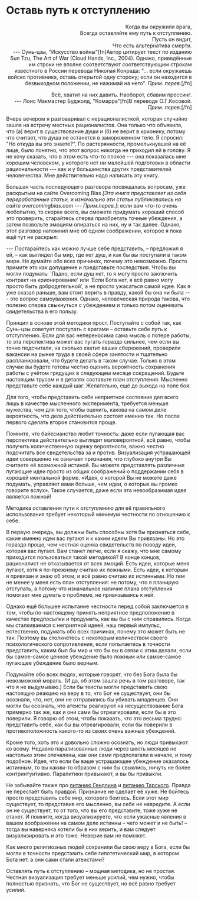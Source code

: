 # Оставь путь к отступлению
<p align="right">Когда вы окружили врага,<br>
Всегда оставляйте ему путь к отступлению.<br>
Пусть он видит,<br>
Что есть альтернатива смерти.<br>
--- Сунь-цзы, "Искусство войны"[fn]Автор цитирует текст по изданию Sun Tzu, The Art of War (Cloud Hands, Inc., 2004). Однако, приведённые им строки не вполне соответствуют соответствующим строкам известного в России перевода Николая Конрада: "... если окружаешь войско противника, оставь открытой одну сторону; если он находится в безвыходном положении, не нажимай на него". <em>Прим. перев.</em>[/fn]</p>

<p align="right">Всё, хватит на них давить. Наоборот, сбавим прессинг.<br>
--- Лоис Макмастер Буджолд, "Комарра"[fn]В переводе О.Г.Косовой. <em>Прим. перев.</em>[/fn]</p>

Вчера вечером я разговаривал с нерационалисткой, которая случайно зашла на встречу местных рационалистов. Она только что объявила, что (а) верит в существование души и (б) не верит в крионику, потому что считает, что душа не останется в замороженном теле. Я спросил: "Но откуда вы это знаете?". По растерянности, промелькнувшей на её лице, было понятно, что этот вопрос никогда не приходил ей в голову. Я не хочу сказать, что в этом есть что-то плохое --- она показалась мне хорошим человеком, у которого нет ни малейшей подготовки в области рациональности --- как и у большинства других представителей человечества. Мне действительно надо написать эту книгу.

Большая часть последующего разговора посвящалась вопросам, уже раскрытым на сайте Overcoming Bias *[Эта книга представляет из себя переработанные статьи, и изначально эти статьи публиковались на сайте overcomingbias.com --- Прим.перев.]*: если вам что-то очень любопытно, то скорее всего, вы сможете придумать хороший способ это проверить, старайтесь сперва приобретать точные убеждения, а затем позвольте эмоциям опираться на них, ну и так далее. Однако, этот разговор  напомнил мне об одном соображении, которое я пока ещё тут не раскрыл:

--- Постарайтесь как можно лучше себе представить, – предложил я ей, –  как выглядел бы мир, где нет душ, и как бы вы поступали в таком мире. Не думайте обо всех причинах, почему это невозможно. Просто примите это как допущение и представьте последствия. Чтобы вы могли подумать: 'Ладно, если душ нет, то я могу просто заключить контракт на крионирование' или 'Если Бога нет, я всё равно могу просто быть добродетельной', а не просто ужасаться самой идее. Как я уже сказал раньше, вам стоит верить в правду, какой бы она ни была --- это вопрос самоуважения. Однако, человеческая природа такова, что полезно сперва свыкнуться с убеждением и только потом оценивать свидетельства в его пользу.

Принцип в основе этой методики прост. Поступайте с собой так, как Сунь-цзы советует поступать с врагами – оставьте себе путь к отступлению. Если для вас непереносима сама мысль о потере работы, то эта перспектива может вас пугать гораздо сильнее, чем если вы точно подсчитали, на сколько хватит ваших сбережений, проверили вакансии на рынке труда в своей сфере занятости и тщательно распланировали, что будете делать в таком случае. Только в этом случае вы будете готовы честно оценить вероятность сохранения работы с учётом грядущих в следующем месяце сокращений. Будьте настоящим трусом и в деталях составьте план отступления. Мысленно представьте себе каждый шаг. Желательно, ещё до выхода на поле боя. 

Для того, чтобы представить себе неприятное состояние дел всего лишь в качестве мысленного эксперимента, требуется меньше мужества, чем для того, чтобы оценить, какова на самом деле вероятность, что дела действительно состоят именно так. Но после первого сделать второе становится проще.

Помните, что байесианство любит точность: даже если пугающая вас перспектива действительно выглядит маловероятной, всё равно, чтобы получить количественную оценку вероятности, важно честно подсчитать все свидетельства за и против. Визуализация устрашающей идеи совершенно не означает признания, что глубоко внутри Вы считаете её возможной истиной. Вы можете представлять различные пугающие идеи просто из общих соображений о поддержании себя в хорошей ментальной форме. «Идея, о которой Вы не можете даже подумать, управляет вами больше, чем идеи, о которых вы громко говорите вслух». Такое случается, даже если эта невообразимая идея является ложной!

Методика оставления пути к отступлению для её правильного использования требует некоторый минимум честности по отношению к себе.

В первую очередь, вы должны быть способны хотя бы признаться себе, какие именно идеи вас пугают и к каким идеям Вы привязаны. Но это гораздо проще, чем честная оценка свидетельств по поводу идеи, которая вас пугает. Вам станет легче, если я скажу, что мне самому приходится пользоваться такой методикой? В конце концов, рационалист не отказывается от всех эмоций. Есть идеи, которые меня пугают, хотя я по-прежнему считаю их ложными. Есть идеи, к которым я привязан и знаю об этом, и всё равно считаю их истинными. Но тем не менее у меня есть план отступления: не потому, что я планирую отступать, а потому что изначальное наличие плана отступления  помогает мне думать о проблеме, не привязываясь к ней.

Однако ещё большее испытание честности перед собой заключается в том, чтобы по-настоящему принять неприятное предположение в качестве предпосылки и продумать, как вы бы с ним справились. Когда мы сталкиваемся с неприятной идеей, наш первый импульс, естественно, подумать обо всех причинах, почему это может быть не так. Поэтому вы столкнётесь с некоторым количеством своего психологического сопротивления, если попытаетесь в точности представить, каким был бы мир и что бы вы в связи с этим делали, если бы самое-самое ценное убеждение было ложным или самое-самое пугающее убеждение было верным.

Подумайте обо всех людях, которые говорят, что без Бога была бы невозможной мораль. (И да, об этом зашла речь в том разговоре, так что я не выдумываю.) Если бы теисты могли представить свою настоящую реакцию на веру в то, что Бог не существует, они бы осознали, что, нет, они не отправились бы убивать младенцев. Они могли бы осознать, что атеисты реагируют на несуществование Бога примерно так же, как и они сами бы отреагировали, если бы в это поверили. Я говорю об этом, чтобы показать, что это весьма трудно: представить себе, как бы вы отреагировали, если бы поверили в противоположность какого-то из своих очень важных убеждений.

Кроме того, хоть это и довольно сложно осознать, но люди привыкают ко всему. Недавно парализованные люди через шесть месяцев не настолько этим опечалены, как они сами предполагали в начале, и тому подобное. Идея, что если бы ваше устрашающее убеждение оказалось истинным, то вы каким-то образом с ним бы свыклись, ничуть не более контринтуитивно. Паралитики привыкают, и вы бы привыкли. 

Не забывайте также про [литанию Гендлина](/w/%D0%98%D0%B7%D0%B1%D0%B5%D0%B3%D0%B0%D1%8F_%D0%BF%D0%BE-%D0%BD%D0%B0%D1%81%D1%82%D0%BE%D1%8F%D1%89%D0%B5%D0%BC%D1%83_%D1%81%D0%BB%D0%B0%D0%B1%D1%8B%D1%85_%D0%BC%D0%B5%D1%81%D1%82_%D1%83%D0%B1%D0%B5%D0%B6%D0%B4%D0%B5%D0%BD%D0%B8%D1%8F) и [литанию Тарского](/w/%D0%A0%D0%B0%D0%B7%D0%BC%D1%8B%D1%88%D0%BB%D0%B5%D0%BD%D0%B8%D0%B5_%D0%BE_%D0%BB%D1%8E%D0%B1%D0%BE%D0%BF%D1%8B%D1%82%D1%81%D1%82%D0%B2%D0%B5). Правда не перестаёт быть правдой. Признание не сделает её хуже. Не бойтесь просто представить себе мир, которого боитесь. Если этот мир существует, то представив его мысленно, вы себе не навредите. А если он не существует, то  от того, что вы его представите, тоже хуже не станет. И помните, когда визуализируете, что если ужасные явления в вашем воображении на самом деле истинны – чего может и не быть! – тогда вы наверняка хотели бы в них верить, и вам следует визуализировать и это тоже. Неверие вам не поможет.

Как много религиозных людей сохранили бы свою веру в Бога, если бы могли в точности представить себе гипотетический мир, в котором Бога нет, а они сами стали атеистами?

Оставлять путь к отступлению – мощная методика, но не простая. Честная визуализация требует меньше усилий, чем нужно, чтобы полностью признать, что Бог не существует, но всё равно требует усилий.